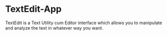 # TextEdit-App
TextEdit is a Text Utility cum Editor interface which allows you to manipulate and analyze the text in whatever way you want.
